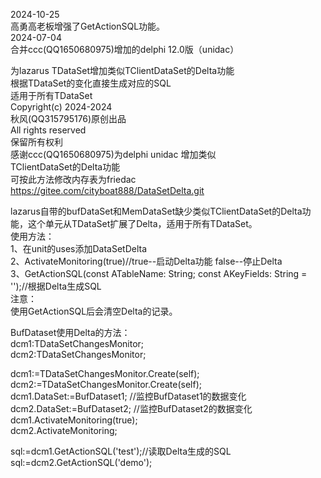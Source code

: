 2024-10-25  
高勇高老板增强了GetActionSQL功能。  
2024-07-04  
合并ccc(QQ1650680975)增加的delphi 12.0版（unidac）  
  
 为lazarus TDataSet增加类似TClientDataSet的Delta功能     
       根据TDataSet的变化直接生成对应的SQL               
                 适用于所有TDataSet                     
               Copyright(c) 2024-2024                    
              秋风(QQ315795176)原创出品                  
                 All rights reserved                     
                     保留所有权利                        
 感谢ccc(QQ1650680975)为delphi unidac 增加类似           
 TClientDataSet的Delta功能                               
 可按此方法修改内存表为friedac                           
 https://gitee.com/cityboat888/DataSetDelta.git          

lazarus自带的bufDataSet和MemDataSet缺少类似TClientDataSet的Delta功能，这个单元从TDataSet扩展了Delta，适用于所有TDataSet。  
使用方法：  
1、在unit的uses添加DataSetDelta  
2、ActivateMonitoring(true)//true--启动Delta功能  false--停止Delta  
3、GetActionSQL(const ATableName: String; const AKeyFields: String = '');//根据Delta生成SQL  
注意：  
使用GetActionSQL后会清空Delta的记录。  
  
BufDataset使用Delta的方法：  
  dcm1:TDataSetChangesMonitor;  
  dcm2:TDataSetChangesMonitor;  

  dcm1:=TDataSetChangesMonitor.Create(self);  
  dcm2:=TDataSetChangesMonitor.Create(self);  
  dcm1.DataSet:=BufDataset1; //监控BufDataset1的数据变化  
  dcm2.DataSet:=BufDataset2; //监控BufDataset2的数据变化  
  dcm1.ActivateMonitoring(true);  
  dcm2.ActivateMonitoring;  

  sql:=dcm1.GetActionSQL('test');//读取Delta生成的SQL  
  sql:=dcm2.GetActionSQL('demo');  


